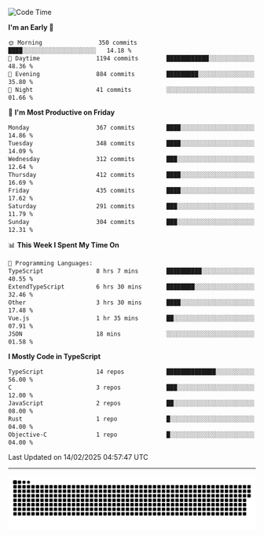 <!--
<picture>
  <source
    srcset="https://github-readme-stats.vercel.app/api?username=kevinxft&show_icons=true&theme=dark"
    media="(prefers-color-scheme: dark)"
  />
  <source
    srcset="https://github-readme-stats.vercel.app/api?username=kevinxft&show_icons=true"
    media="(prefers-color-scheme: light), (prefers-color-scheme: no-preference)"
  />
  <img src="https://github-readme-stats.vercel.app/api?username=kevinxft&show_icons=true" />
</picture>
-->

<!--START_SECTION:waka-->
![Code Time](http://img.shields.io/badge/Code%20Time-3%2C087%20hrs%2027%20mins-blue)

**I'm an Early 🐤** 

```text
🌞 Morning                350 commits         ████░░░░░░░░░░░░░░░░░░░░░   14.18 % 
🌆 Daytime                1194 commits        ████████████░░░░░░░░░░░░░   48.36 % 
🌃 Evening                884 commits         █████████░░░░░░░░░░░░░░░░   35.80 % 
🌙 Night                  41 commits          ░░░░░░░░░░░░░░░░░░░░░░░░░   01.66 % 
```
📅 **I'm Most Productive on Friday** 

```text
Monday                   367 commits         ████░░░░░░░░░░░░░░░░░░░░░   14.86 % 
Tuesday                  348 commits         ████░░░░░░░░░░░░░░░░░░░░░   14.09 % 
Wednesday                312 commits         ███░░░░░░░░░░░░░░░░░░░░░░   12.64 % 
Thursday                 412 commits         ████░░░░░░░░░░░░░░░░░░░░░   16.69 % 
Friday                   435 commits         ████░░░░░░░░░░░░░░░░░░░░░   17.62 % 
Saturday                 291 commits         ███░░░░░░░░░░░░░░░░░░░░░░   11.79 % 
Sunday                   304 commits         ███░░░░░░░░░░░░░░░░░░░░░░   12.31 % 
```


📊 **This Week I Spent My Time On** 

```text
💬 Programming Languages: 
TypeScript               8 hrs 7 mins        ██████████░░░░░░░░░░░░░░░   40.55 % 
ExtendTypeScript         6 hrs 30 mins       ████████░░░░░░░░░░░░░░░░░   32.46 % 
Other                    3 hrs 30 mins       ████░░░░░░░░░░░░░░░░░░░░░   17.48 % 
Vue.js                   1 hr 35 mins        ██░░░░░░░░░░░░░░░░░░░░░░░   07.91 % 
JSON                     18 mins             ░░░░░░░░░░░░░░░░░░░░░░░░░   01.58 % 
```

**I Mostly Code in TypeScript** 

```text
TypeScript               14 repos            ██████████████░░░░░░░░░░░   56.00 % 
C                        3 repos             ███░░░░░░░░░░░░░░░░░░░░░░   12.00 % 
JavaScript               2 repos             ██░░░░░░░░░░░░░░░░░░░░░░░   08.00 % 
Rust                     1 repo              █░░░░░░░░░░░░░░░░░░░░░░░░   04.00 % 
Objective-C              1 repo              █░░░░░░░░░░░░░░░░░░░░░░░░   04.00 % 
```




 Last Updated on 14/02/2025 04:57:47 UTC
<!--END_SECTION:waka-->

---

<picture>
  <source media="(prefers-color-scheme: dark)" srcset="https://raw.githubusercontent.com/kevinxft/kevinxft/output/github-contribution-grid-snake-dark.svg">
  <source media="(prefers-color-scheme: light)" srcset="https://raw.githubusercontent.com/kevinxft/kevinxft/output/github-contribution-grid-snake.svg">
  <img alt="github contribution grid snake animation" src="https://raw.githubusercontent.com/kevinxft/kevinxft/output/github-contribution-grid-snake.svg">
</picture>